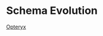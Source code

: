 # Schema Evolution

[Opteryx](https://mabel-dev.github.io/opteryx/)

<!---
Evolution #
Iceberg supports in-place table evolution. You can evolve a table schema just like SQL – even in nested structures – or change partition layout when data volume changes. Iceberg does not require costly distractions, like rewriting table data or migrating to a new table.

For example, Hive table partitioning cannot change so moving from a daily partition layout to an hourly partition layout requires a new table. And because queries are dependent on partitions, queries must be rewritten for the new table. In some cases, even changes as simple as renaming a column are either not supported, or can cause data correctness problems.

Schema evolution #
Iceberg supports the following schema evolution changes:

Add – add a new column to the table or to a nested struct
Drop – remove an existing column from the table or a nested struct
Rename – rename an existing column or field in a nested struct
Update – widen the type of a column, struct field, map key, map value, or list element
Reorder – change the order of columns or fields in a nested struct
Iceberg schema updates are metadata changes, so no data files need to be rewritten to perform the update.

Note that map keys do not support adding or dropping struct fields that would change equality.

Correctness #
Iceberg guarantees that schema evolution changes are independent and free of side-effects, without rewriting files:

Added columns never read existing values from another column.
Dropping a column or field does not change the values in any other column.
Updating a column or field does not change values in any other column.
Changing the order of columns or fields in a struct does not change the values associated with a column or field name.
Iceberg uses unique IDs to track each column in a table. When you add a column, it is assigned a new ID so existing data is never used by mistake.

Formats that track columns by name can inadvertently un-delete a column if a name is reused, which violates #1.
Formats that track columns by position cannot delete columns without changing the names that are used for each column, which violates #2.
Partition evolution #
Iceberg table partitioning can be updated in an existing table because queries do not reference partition values directly.

When you evolve a partition spec, the old data written with an earlier spec remains unchanged. New data is written using the new spec in a new layout. Metadata for each of the partition versions is kept separately. Because of this, when you start writing queries, you get split planning. This is where each partition layout plans files separately using the filter it derives for that specific partition layout. Here’s a visual representation of a contrived example:

Partition evolution diagram The data for 2008 is partitioned by month. Starting from 2009 the table is updated so that the data is instead partitioned by day. Both partitioning layouts are able to coexist in the same table.

Iceberg uses hidden partitioning, so you don’t need to write queries for a specific partition layout to be fast. Instead, you can write queries that select the data you need, and Iceberg automatically prunes out files that don’t contain matching data.

Partition evolution is a metadata operation and does not eagerly rewrite files.

Iceberg’s Java table API provides updateSpec API to update partition spec. For example, the following code could be used to update the partition spec to add a new partition field that places id column values into 8 buckets and remove an existing partition field category:

Table sampleTable = ...;
sampleTable.updateSpec()
    .addField(bucket("id", 8))
    .removeField("category")
    .commit();
Spark supports updating partition spec through its ALTER TABLE SQL statement, see more details in Spark SQL.

Sort order evolution #
Similar to partition spec, Iceberg sort order can also be updated in an existing table. When you evolve a sort order, the old data written with an earlier order remains unchanged. Engines can always choose to write data in the latest sort order or unsorted when sorting is prohibitively expensive.

Iceberg’s Java table API provides replaceSortOrder API to update sort order. For example, the following code could be used to create a new sort order with id column sorted in ascending order with nulls last, and category column sorted in descending order with nulls first:

Table sampleTable = ...;
sampleTable.replaceSortOrder()
   .asc("id", NullOrder.NULLS_LAST)
   .dec("category", NullOrder.NULL_FIRST)
   .commit();
Spark supports updating sort order through its ALTER TABLE SQL statement, see more details in Spark SQL.


--->